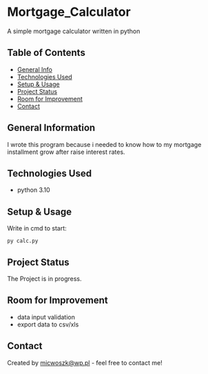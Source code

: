 # Mortgage_Calculator
A simple mortgage calculator written in python


## Table of Contents
* [General Info](#general-information)
* [Technologies Used](#technologies-used)
* [Setup & Usage](#setup-&-usage)
* [Project Status](#project-status)
* [Room for Improvement](#room-for-improvement)
* [Contact](#contact)


## General Information
I wrote this program because i needed to know how to my mortgage installment grow after raise interest rates.

## Technologies Used
- python 3.10

## Setup & Usage
Write in cmd to start: 

```py calc.py ```

## Project Status
The Project is in progress. 

## Room for Improvement
- data input validation
- export data to csv/xls

## Contact
Created by micwoszk@wp.pl - feel free to contact me!
